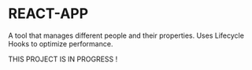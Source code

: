 # REACT-APP
A tool that manages different people and their properties. Uses Lifecycle Hooks to optimize performance.

THIS PROJECT IS IN PROGRESS !
